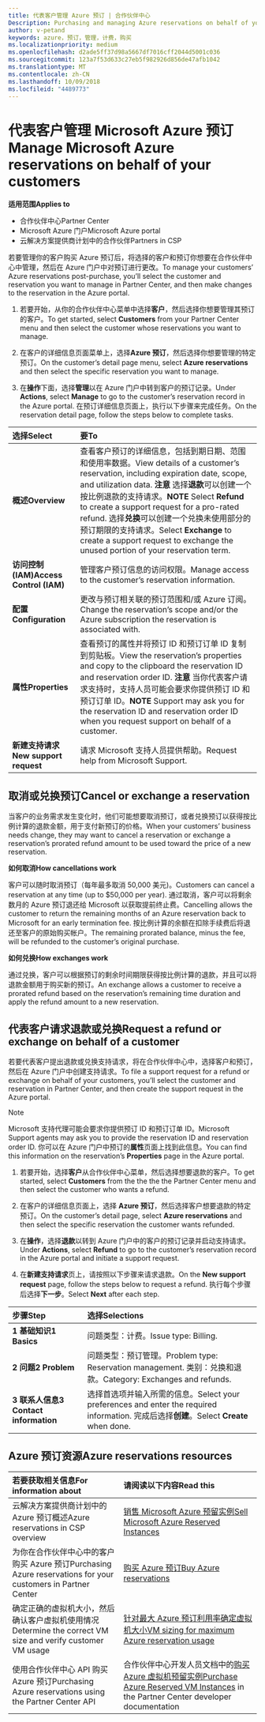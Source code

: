 ```yaml
---
title: 代表客户管理 Azure 预订 | 合作伙伴中心
Description: Purchasing and managing Azure reservations on behalf of your customers.
author: v-petand
keywords: azure，预订，管理，计费，购买
ms.localizationpriority: medium
ms.openlocfilehash: d2ade5ff37d98a5667df7016cff2044d5001c036
ms.sourcegitcommit: 123a7f53d633c27eb5f982926d856de47afb1042
ms.translationtype: MT
ms.contentlocale: zh-CN
ms.lasthandoff: 10/09/2018
ms.locfileid: "4489773"
---
```

# <a name="manage-microsoft-azure-reservations-on-behalf-of-your-customers"></a><span data-ttu-id="5f4e0-103">代表客户管理 Microsoft Azure 预订</span><span class="sxs-lookup"><span data-stu-id="5f4e0-103">Manage Microsoft Azure reservations on behalf of your customers</span></span>

**<span data-ttu-id="5f4e0-104">适用范围</span><span class="sxs-lookup"><span data-stu-id="5f4e0-104">Applies to</span></span>**

-  <span data-ttu-id="5f4e0-105">合作伙伴中心</span><span class="sxs-lookup"><span data-stu-id="5f4e0-105">Partner Center</span></span>
-  <span data-ttu-id="5f4e0-106">Microsoft Azure 门户</span><span class="sxs-lookup"><span data-stu-id="5f4e0-106">Microsoft Azure portal</span></span>
-  <span data-ttu-id="5f4e0-107">云解决方案提供商计划中的合作伙伴</span><span class="sxs-lookup"><span data-stu-id="5f4e0-107">Partners in CSP</span></span>

<span data-ttu-id="5f4e0-108">若要管理你的客户购买 Azure 预订后，将选择的客户和预订你想要在合作伙伴中心中管理，然后在 Azure 门户中对预订进行更改。</span><span class="sxs-lookup"><span data-stu-id="5f4e0-108">To manage your customers’ Azure reservations post-purchase, you’ll select the customer and reservation you want to manage in Partner Center, and then make changes to the reservation in the Azure portal.</span></span> 

1. <span data-ttu-id="5f4e0-109">若要开始，从你的合作伙伴中心菜单中选择**客户**，然后选择你想要管理其预订的客户。</span><span class="sxs-lookup"><span data-stu-id="5f4e0-109">To get started, select **Customers** from your Partner Center menu and then select the customer whose reservations you want to manage.</span></span> 

2. <span data-ttu-id="5f4e0-110">在客户的详细信息页面菜单上，选择**Azure 预订**，然后选择你想要管理的特定预订。</span><span class="sxs-lookup"><span data-stu-id="5f4e0-110">On the customer’s detail page menu, select **Azure reservations** and then select the specific reservation you want to manage.</span></span>  

3. <span data-ttu-id="5f4e0-111">在**操作**下面，选择**管理**以在 Azure 门户中转到客户的预订记录。</span><span class="sxs-lookup"><span data-stu-id="5f4e0-111">Under **Actions**, select **Manage** to go to the customer’s reservation record in the Azure portal.</span></span> <span data-ttu-id="5f4e0-112">在预订详细信息页面上，执行以下步骤来完成任务。</span><span class="sxs-lookup"><span data-stu-id="5f4e0-112">On the reservation detail page, follow the steps below to complete tasks.</span></span>  

| **<span data-ttu-id="5f4e0-113">选择</span><span class="sxs-lookup"><span data-stu-id="5f4e0-113">Select</span></span>**   | **<span data-ttu-id="5f4e0-114">要</span><span class="sxs-lookup"><span data-stu-id="5f4e0-114">To</span></span>**    |
|:-----------------------------|:-----------------|
| **<span data-ttu-id="5f4e0-115">概述</span><span class="sxs-lookup"><span data-stu-id="5f4e0-115">Overview</span></span>**   | <span data-ttu-id="5f4e0-116">查看客户预订的详细信息，包括到期日期、范围和使用率数据。</span><span class="sxs-lookup"><span data-stu-id="5f4e0-116">View details of a customer’s reservation, including expiration date, scope, and utilization data.</span></span> <span data-ttu-id="5f4e0-117">**注意** 选择**退款**可以创建一个按比例退款的支持请求。</span><span class="sxs-lookup"><span data-stu-id="5f4e0-117">**NOTE** Select **Refund** to create a support request for a pro-rated refund.</span></span> <span data-ttu-id="5f4e0-118">选择**兑换**可以创建一个兑换未使用部分的预订期限的支持请求。</span><span class="sxs-lookup"><span data-stu-id="5f4e0-118">Select **Exchange** to create a support request to exchange the unused portion of your reservation term.</span></span>  
| **<span data-ttu-id="5f4e0-119">访问控制 (IAM)</span><span class="sxs-lookup"><span data-stu-id="5f4e0-119">Access Control (IAM)</span></span>**   | <span data-ttu-id="5f4e0-120">管理客户预订信息的访问权限。</span><span class="sxs-lookup"><span data-stu-id="5f4e0-120">Manage access to the customer’s reservation information.</span></span>|
| **<span data-ttu-id="5f4e0-121">配置</span><span class="sxs-lookup"><span data-stu-id="5f4e0-121">Configuration</span></span>**   | <span data-ttu-id="5f4e0-122">更改与预订相关联的预订范围和/或 Azure 订阅。</span><span class="sxs-lookup"><span data-stu-id="5f4e0-122">Change the reservation’s scope and/or the Azure subscription the reservation is associated with.</span></span>    |
| **<span data-ttu-id="5f4e0-123">属性</span><span class="sxs-lookup"><span data-stu-id="5f4e0-123">Properties</span></span>**   | <span data-ttu-id="5f4e0-124">查看预订的属性并将预订 ID 和预订订单 ID 复制到剪贴板。</span><span class="sxs-lookup"><span data-stu-id="5f4e0-124">View the reservation’s properties and copy to the clipboard the reservation ID and reservation order ID.</span></span> <span data-ttu-id="5f4e0-125">**注意** 当你代表客户请求支持时，支持人员可能会要求你提供预订 ID 和预订订单 ID。</span><span class="sxs-lookup"><span data-stu-id="5f4e0-125">**NOTE** Support may ask you for the reservation ID and reservation order ID when you request support on behalf of a customer.</span></span>    |
| **<span data-ttu-id="5f4e0-126">新建支持请求</span><span class="sxs-lookup"><span data-stu-id="5f4e0-126">New support request</span></span>**    | <span data-ttu-id="5f4e0-127">请求 Microsoft 支持人员提供帮助。</span><span class="sxs-lookup"><span data-stu-id="5f4e0-127">Request help from Microsoft Support.</span></span>   |
 
## <a name="cancel-or-exchange-a-reservation"></a><span data-ttu-id="5f4e0-128">取消或兑换预订</span><span class="sxs-lookup"><span data-stu-id="5f4e0-128">Cancel or exchange a reservation</span></span> 
<span data-ttu-id="5f4e0-129">当客户的业务需求发生变化时，他们可能想要取消预订，或者兑换预订以获得按比例计算的退款金额，用于支付新预订的价格。</span><span class="sxs-lookup"><span data-stu-id="5f4e0-129">When your customers’ business needs change, they may want to cancel a reservation or exchange a reservation’s prorated refund amount to be used toward the price of a new reservation.</span></span> 

**<span data-ttu-id="5f4e0-130">如何取消</span><span class="sxs-lookup"><span data-stu-id="5f4e0-130">How cancellations work</span></span>**

<span data-ttu-id="5f4e0-131">客户可以随时取消预订（每年最多取消 50,000 美元)。</span><span class="sxs-lookup"><span data-stu-id="5f4e0-131">Customers can cancel a reservation at any time (up to $50,000 per year).</span></span> <span data-ttu-id="5f4e0-132">通过取消，客户可以将剩余数月的 Azure 预订退还给 Microsoft 以获取提前终止费。</span><span class="sxs-lookup"><span data-stu-id="5f4e0-132">Cancelling allows the customer to return the remaining months of an Azure reservation back to Microsoft for an early termination fee.</span></span> <span data-ttu-id="5f4e0-133">按比例计算的余额在扣除手续费后将退还至客户的原始购买帐户。</span><span class="sxs-lookup"><span data-stu-id="5f4e0-133">The remaining prorated balance, minus the fee, will be refunded to the customer’s original purchase.</span></span> 

**<span data-ttu-id="5f4e0-134">如何兑换</span><span class="sxs-lookup"><span data-stu-id="5f4e0-134">How exchanges work</span></span>** 

<span data-ttu-id="5f4e0-135">通过兑换，客户可以根据预订的剩余时间期限获得按比例计算的退款，并且可以将退款金额用于购买新的预订。</span><span class="sxs-lookup"><span data-stu-id="5f4e0-135">An exchange allows a customer to receive a prorated refund based on the reservation’s remaining time duration and apply the refund amount to a new reservation.</span></span>   

## <a name="request-a-refund-or-exchange-on-behalf-of-a-customer"></a><span data-ttu-id="5f4e0-136">代表客户请求退款或兑换</span><span class="sxs-lookup"><span data-stu-id="5f4e0-136">Request a refund or exchange on behalf of a customer</span></span> 

<span data-ttu-id="5f4e0-137">若要代表客户提出退款或兑换支持请求，将在合作伙伴中心中，选择客户和预订，然后在 Azure 门户中创建支持请求。</span><span class="sxs-lookup"><span data-stu-id="5f4e0-137">To file a support request for a refund or exchange on behalf of your customers, you’ll select the customer and reservation in Partner Center, and then create the support request in the Azure portal.</span></span> 

>[!NOTE]
><span data-ttu-id="5f4e0-138">Microsoft 支持代理可能会要求你提供预订 ID 和预订订单 ID。</span><span class="sxs-lookup"><span data-stu-id="5f4e0-138">Microsoft Support agents may ask you to provide the reservation ID and reservation order ID.</span></span> <span data-ttu-id="5f4e0-139">你可以在 Azure 门户中预订的**属性**页面上找到此信息。</span><span class="sxs-lookup"><span data-stu-id="5f4e0-139">You can find this information on the reservation’s **Properties** page in the Azure portal.</span></span> 

1. <span data-ttu-id="5f4e0-140">若要开始，选择**客户**从合作伙伴中心菜单，然后选择想要退款的客户。</span><span class="sxs-lookup"><span data-stu-id="5f4e0-140">To get started, select **Customers** from the the the the Partner Center menu and then select the customer who wants a refund.</span></span> 

2. <span data-ttu-id="5f4e0-141">在客户的详细信息页面上，选择 **Azure 预订**，然后选择客户想要退款的特定预订。</span><span class="sxs-lookup"><span data-stu-id="5f4e0-141">On the customer’s detail page, select **Azure reservations** and then select the specific reservation the customer wants refunded.</span></span>  

3. <span data-ttu-id="5f4e0-142">在**操作**，选择**退款**以转到 Azure 门户中的客户的预订记录并启动支持请求。</span><span class="sxs-lookup"><span data-stu-id="5f4e0-142">Under **Actions**, select **Refund** to go to the customer’s reservation record in the Azure portal and initiate a support request.</span></span>  

4. <span data-ttu-id="5f4e0-143">在**新建支持请求**页上，请按照以下步骤来请求退款。</span><span class="sxs-lookup"><span data-stu-id="5f4e0-143">On the **New support request** page, follow the steps below to request a refund.</span></span> <span data-ttu-id="5f4e0-144">执行每个步骤后选择**下一步**。</span><span class="sxs-lookup"><span data-stu-id="5f4e0-144">Select **Next** after each step.</span></span> 

|**<span data-ttu-id="5f4e0-145">步骤</span><span class="sxs-lookup"><span data-stu-id="5f4e0-145">Step</span></span>**   |**<span data-ttu-id="5f4e0-146">选择</span><span class="sxs-lookup"><span data-stu-id="5f4e0-146">Selections</span></span>**    |
|:-----------------------------|:-----------------|
|**<span data-ttu-id="5f4e0-147">1 基础知识</span><span class="sxs-lookup"><span data-stu-id="5f4e0-147">1 Basics</span></span>**   |<span data-ttu-id="5f4e0-148">问题类型：计费。</span><span class="sxs-lookup"><span data-stu-id="5f4e0-148">Issue type: Billing.</span></span>  |
|**<span data-ttu-id="5f4e0-149">2 问题</span><span class="sxs-lookup"><span data-stu-id="5f4e0-149">2 Problem</span></span>**   |<span data-ttu-id="5f4e0-150">问题类型：预订管理。</span><span class="sxs-lookup"><span data-stu-id="5f4e0-150">Problem type: Reservation management.</span></span> <span data-ttu-id="5f4e0-151">类别：兑换和退款。</span><span class="sxs-lookup"><span data-stu-id="5f4e0-151">Category: Exchanges and refunds.</span></span> |
|**<span data-ttu-id="5f4e0-152">3 联系人信息</span><span class="sxs-lookup"><span data-stu-id="5f4e0-152">3 Contact information</span></span>**   |<span data-ttu-id="5f4e0-153">选择首选项并输入所需的信息。</span><span class="sxs-lookup"><span data-stu-id="5f4e0-153">Select your preferences and enter the required information.</span></span> <span data-ttu-id="5f4e0-154">完成后选择**创建**。</span><span class="sxs-lookup"><span data-stu-id="5f4e0-154">Select **Create** when done.</span></span>   |

## <a name="azure-reservations-resources"></a><span data-ttu-id="5f4e0-155">Azure 预订资源</span><span class="sxs-lookup"><span data-stu-id="5f4e0-155">Azure reservations resources</span></span>
|**<span data-ttu-id="5f4e0-156">若要获取相关信息</span><span class="sxs-lookup"><span data-stu-id="5f4e0-156">For information about</span></span>**   |**<span data-ttu-id="5f4e0-157">请阅读以下内容</span><span class="sxs-lookup"><span data-stu-id="5f4e0-157">Read this</span></span>**    |
|:-----------------------------|:-----------------|
|<span data-ttu-id="5f4e0-158">云解决方案提供商计划中的 Azure 预订概述</span><span class="sxs-lookup"><span data-stu-id="5f4e0-158">Azure reservations in CSP overview</span></span>  | [<span data-ttu-id="5f4e0-159">销售 Microsoft Azure 预留实例</span><span class="sxs-lookup"><span data-stu-id="5f4e0-159">Sell Microsoft Azure Reserved Instances</span></span>](azure-reservations.md) |
|<span data-ttu-id="5f4e0-160">为你在合作伙伴中心中的客户购买 Azure 预订</span><span class="sxs-lookup"><span data-stu-id="5f4e0-160">Purchasing Azure reservations for your customers in Partner Center</span></span>   |[<span data-ttu-id="5f4e0-161">购买 Azure 预订</span><span class="sxs-lookup"><span data-stu-id="5f4e0-161">Buy Azure reservations</span></span>](azure-reservations-buying.md) |
|<span data-ttu-id="5f4e0-162">确定正确的虚拟机大小，然后确认客户虚拟机使用情况</span><span class="sxs-lookup"><span data-stu-id="5f4e0-162">Determine the correct VM size and verify customer VM usage</span></span>   |[<span data-ttu-id="5f4e0-163">针对最大 Azure 预订利用率确定虚拟机大小</span><span class="sxs-lookup"><span data-stu-id="5f4e0-163">VM sizing for maximum Azure reservation usage</span></span>](azure-usage.md)   |
|<span data-ttu-id="5f4e0-164">使用合作伙伴中心 API 购买 Azure 预订</span><span class="sxs-lookup"><span data-stu-id="5f4e0-164">Purchasing Azure reservations using the Partner Center API</span></span> | <span data-ttu-id="5f4e0-165">合作伙伴中心开发人员文档中的[购买 Azure 虚拟机预留实例](https://docs.microsoft.com/partner-center/develop/purchase-azure-reservations)</span><span class="sxs-lookup"><span data-stu-id="5f4e0-165">[Purchase Azure Reserved VM Instances](https://docs.microsoft.com/partner-center/develop/purchase-azure-reservations) in the Partner Center developer documentation</span></span>

